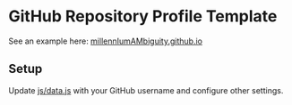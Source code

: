 # GitHub Repository Profile Template
See an example here: [millennIumAMbiguity.github.io](https://millenniumambiguity.github.io/)

## Setup
Update [js/data.js](js/data.js) with your GitHub username and configure other settings.
